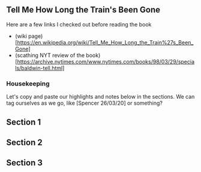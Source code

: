 ## Tell Me How Long the Train's Been Gone

Here are a few links I checked out before reading the book
- (wiki page)[https://en.wikipedia.org/wiki/Tell_Me_How_Long_the_Train%27s_Been_Gone]
- (scathing NYT review of the book)[https://archive.nytimes.com/www.nytimes.com/books/98/03/29/specials/baldwin-tell.html] 

### Housekeeping

Let's copy and paste our highlights and notes below in the sections. 
We can tag ourselves as we go, like [Spencer 26/03/20] or something?  

## Section 1 

## Section 2 

## Section 3

